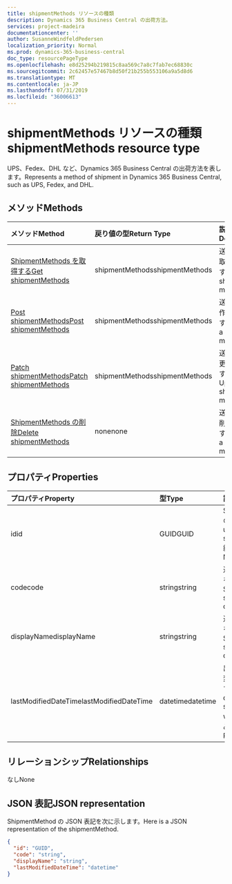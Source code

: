 ```yaml
---
title: shipmentMethods リソースの種類
description: Dynamics 365 Business Central の出荷方法。
services: project-madeira
documentationcenter: ''
author: SusanneWindfeldPedersen
localization_priority: Normal
ms.prod: dynamics-365-business-central
doc_type: resourcePageType
ms.openlocfilehash: e8d25294b219815c8aa569c7a8c7fab7ec68830c
ms.sourcegitcommit: 2c62457e57467b8d50f21b255b553106a9a5d8d6
ms.translationtype: MT
ms.contentlocale: ja-JP
ms.lasthandoff: 07/31/2019
ms.locfileid: "36006613"
---
```

# <a name="shipmentmethods-resource-type"></a><span data-ttu-id="f8b82-103">shipmentMethods リソースの種類</span><span class="sxs-lookup"><span data-stu-id="f8b82-103">shipmentMethods resource type</span></span>
<span data-ttu-id="f8b82-104">UPS、Fedex、DHL など、Dynamics 365 Business Central の出荷方法を表します。</span><span class="sxs-lookup"><span data-stu-id="f8b82-104">Represents a method of shipment in Dynamics 365 Business Central, such as UPS, Fedex, and DHL.</span></span>

## <a name="methods"></a><span data-ttu-id="f8b82-105">メソッド</span><span class="sxs-lookup"><span data-stu-id="f8b82-105">Methods</span></span>

| <span data-ttu-id="f8b82-106">メソッド</span><span class="sxs-lookup"><span data-stu-id="f8b82-106">Method</span></span>       | <span data-ttu-id="f8b82-107">戻り値の型</span><span class="sxs-lookup"><span data-stu-id="f8b82-107">Return Type</span></span>  |<span data-ttu-id="f8b82-108">説明</span><span class="sxs-lookup"><span data-stu-id="f8b82-108">Description</span></span>|
|:---------------|:--------|:----------|
|[<span data-ttu-id="f8b82-109">ShipmentMethods を取得する</span><span class="sxs-lookup"><span data-stu-id="f8b82-109">Get shipmentMethods</span></span>](../api/dynamics-shipmentmethods-get.md)|<span data-ttu-id="f8b82-110">shipmentMethods</span><span class="sxs-lookup"><span data-stu-id="f8b82-110">shipmentMethods</span></span>|<span data-ttu-id="f8b82-111">送付方法を取得します。</span><span class="sxs-lookup"><span data-stu-id="f8b82-111">Gets a shipment method.</span></span>|
|[<span data-ttu-id="f8b82-112">Post shipmentMethods</span><span class="sxs-lookup"><span data-stu-id="f8b82-112">Post shipmentMethods</span></span>](../api/dynamics-create-shipmentmethods.md)|<span data-ttu-id="f8b82-113">shipmentMethods</span><span class="sxs-lookup"><span data-stu-id="f8b82-113">shipmentMethods</span></span>|<span data-ttu-id="f8b82-114">送付方法を作成します。</span><span class="sxs-lookup"><span data-stu-id="f8b82-114">Creates a shipment method.</span></span>|
|[<span data-ttu-id="f8b82-115">Patch shipmentMethods</span><span class="sxs-lookup"><span data-stu-id="f8b82-115">Patch shipmentMethods</span></span>](../api/dynamics-shipmentmethods-update.md)|<span data-ttu-id="f8b82-116">shipmentMethods</span><span class="sxs-lookup"><span data-stu-id="f8b82-116">shipmentMethods</span></span>|<span data-ttu-id="f8b82-117">送付方法を更新します。</span><span class="sxs-lookup"><span data-stu-id="f8b82-117">Updates a shipment method.</span></span>|
|[<span data-ttu-id="f8b82-118">ShipmentMethods の削除</span><span class="sxs-lookup"><span data-stu-id="f8b82-118">Delete shipmentMethods</span></span>](../api/dynamics-shipmentmethods-delete.md)|<span data-ttu-id="f8b82-119">none</span><span class="sxs-lookup"><span data-stu-id="f8b82-119">none</span></span>|<span data-ttu-id="f8b82-120">送付方法を削除します。</span><span class="sxs-lookup"><span data-stu-id="f8b82-120">Deletes a shipment method.</span></span>|

## <a name="properties"></a><span data-ttu-id="f8b82-121">プロパティ</span><span class="sxs-lookup"><span data-stu-id="f8b82-121">Properties</span></span>
| <span data-ttu-id="f8b82-122">プロパティ</span><span class="sxs-lookup"><span data-stu-id="f8b82-122">Property</span></span>     | <span data-ttu-id="f8b82-123">型</span><span class="sxs-lookup"><span data-stu-id="f8b82-123">Type</span></span>   |<span data-ttu-id="f8b82-124">説明</span><span class="sxs-lookup"><span data-stu-id="f8b82-124">Description</span></span>|
|:---------------|:--------|:----------|
|<span data-ttu-id="f8b82-125">id</span><span class="sxs-lookup"><span data-stu-id="f8b82-125">id</span></span>|<span data-ttu-id="f8b82-126">GUID</span><span class="sxs-lookup"><span data-stu-id="f8b82-126">GUID</span></span>|<span data-ttu-id="f8b82-127">ShipmentMethod の一意の ID。</span><span class="sxs-lookup"><span data-stu-id="f8b82-127">The unique ID of the shipmentMethod.</span></span> <span data-ttu-id="f8b82-128">編集できません。</span><span class="sxs-lookup"><span data-stu-id="f8b82-128">Non-editable.</span></span>|
|<span data-ttu-id="f8b82-129">code</span><span class="sxs-lookup"><span data-stu-id="f8b82-129">code</span></span>|<span data-ttu-id="f8b82-130">string</span><span class="sxs-lookup"><span data-stu-id="f8b82-130">string</span></span>|<span data-ttu-id="f8b82-131">送付方法のコードを指定します。</span><span class="sxs-lookup"><span data-stu-id="f8b82-131">Specifies the shipment method code.</span></span>|
|<span data-ttu-id="f8b82-132">displayName</span><span class="sxs-lookup"><span data-stu-id="f8b82-132">displayName</span></span>|<span data-ttu-id="f8b82-133">string</span><span class="sxs-lookup"><span data-stu-id="f8b82-133">string</span></span>|<span data-ttu-id="f8b82-134">送付方法の表示名を指定します。</span><span class="sxs-lookup"><span data-stu-id="f8b82-134">Specifies the shipment method display name.</span></span>|
|<span data-ttu-id="f8b82-135">lastModifiedDateTime</span><span class="sxs-lookup"><span data-stu-id="f8b82-135">lastModifiedDateTime</span></span>|<span data-ttu-id="f8b82-136">datetime</span><span class="sxs-lookup"><span data-stu-id="f8b82-136">datetime</span></span>|<span data-ttu-id="f8b82-137">出荷方法が最後に変更された日付です。</span><span class="sxs-lookup"><span data-stu-id="f8b82-137">The last datetime the shipment method was modified.</span></span> <span data-ttu-id="f8b82-138">読み取り専用。</span><span class="sxs-lookup"><span data-stu-id="f8b82-138">Read-Only.</span></span>|  


## <a name="relationships"></a><span data-ttu-id="f8b82-139">リレーションシップ</span><span class="sxs-lookup"><span data-stu-id="f8b82-139">Relationships</span></span>
<span data-ttu-id="f8b82-140">なし</span><span class="sxs-lookup"><span data-stu-id="f8b82-140">None</span></span>

## <a name="json-representation"></a><span data-ttu-id="f8b82-141">JSON 表記</span><span class="sxs-lookup"><span data-stu-id="f8b82-141">JSON representation</span></span>

<span data-ttu-id="f8b82-142">ShipmentMethod の JSON 表記を次に示します。</span><span class="sxs-lookup"><span data-stu-id="f8b82-142">Here is a JSON representation of the shipmentMethod.</span></span>

```json
{
  "id": "GUID",
  "code": "string",
  "displayName": "string",
  "lastModifiedDateTime": "datetime"
}

```



